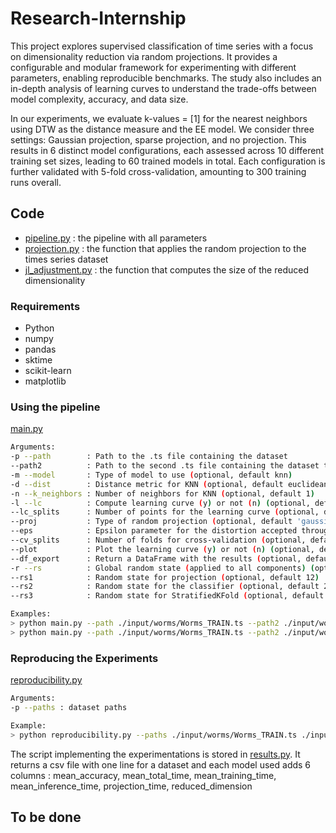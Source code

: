 # Research-Internship

This project explores supervised classification of time series with a focus on dimensionality reduction via random projections.
It provides a configurable and modular framework for experimenting with different parameters, enabling reproducible benchmarks.
The study also includes an in-depth analysis of learning curves to understand the trade-offs between model complexity, accuracy, and data size.

In our experiments, we evaluate k-values = [1] for the nearest neighbors using DTW as the distance measure and the EE model. We consider three settings: Gaussian projection, sparse projection, and no projection. This results in 6 distinct model configurations, each assessed across 10 different training set sizes, leading to 60 trained models in total. Each configuration is further validated with 5-fold cross-validation, amounting to 300 training runs overall.

## Code

- [pipeline.py](code/pipeline.py) : the pipeline with all parameters
- [projection.py](code/projection.py) : the function that applies the random projection to the times series dataset
- [jl_adjustment.py](code/jl_adjustment.py) : the function that computes the size of the reduced dimensionality

### Requirements

- Python
- numpy
- pandas
- sktime
- scikit-learn
- matplotlib

### Using the pipeline

[main.py](code/main.py)

```bash
Arguments:
-p --path        : Path to the .ts file containing the dataset
--path2          : Path to the second .ts file containing the dataset to concatenate with the first dataset (optional, default None)
-m --model       : Type of model to use (optional, default knn)
-d --dist        : Distance metric for KNN (optional, default euclidean)
-n --k_neighbors : Number of neighbors for KNN (optional, default 1)
-l --lc          : Compute learning curve (y) or not (n) (optional, default 'y')
--lc_splits      : Number of points for the learning curve (optional, default 10)
--proj           : Type of random projection (optional, default 'gaussian')
--eps            : Epsilon parameter for the distortion accepted through projection (optional, default 0.2)
--cv_splits      : Number of folds for cross-validation (optional, default 5)
--plot           : Plot the learning curve (y) or not (n) (optional, default 'n')
--df_export      : Return a DataFrame with the results (optional, default='n')
-r --rs          : Global random state (applied to all components) (optional, default None)
--rs1            : Random state for projection (optional, default 12)
--rs2            : Random state for the classifier (optional, default 21)
--rs3            : Random state for StratifiedKFold (optional, default 42)

Examples:
> python main.py --path ./input/worms/Worms_TRAIN.ts --path2 ./input/worms/Worms_TEST.ts --model knn --dist dtw --plot y
> python main.py --path ./input/worms/Worms_TRAIN.ts --path2 ./input/worms/Worms_TEST.ts --model ee --lc n --proj sparse --rs1 42
```

### Reproducing the Experiments

[reproducibility.py](code/reproducibility.py)

```bash
Arguments:
-p --paths : dataset paths

Example:
> python reproducibility.py --paths ./input/worms/Worms_TRAIN.ts ./input/worms/Worms_TEST.ts
```

The script implementing the experimentations is stored in [results.py](code/results.py).
It returns a csv file with one line for a dataset and each model used adds 6 columns : mean_accuracy, mean_total_time, mean_training_time, mean_inference_time, projection_time, reduced_dimension

## To be done
